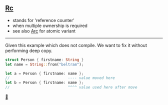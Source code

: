 ## [Rc](https://doc.rust-lang.org/std/rc/struct.Rc.html)

* stands for 'reference counter'
* when multiple ownership is required
* see also [Arc](https://doc.rust-lang.org/std/sync/struct.Arc.html) for atomic variant
---
Given this example which does not compile. We want to fix it without performing deep copy.

```rust
struct Person { firstname: String }
let name = String::from("beltram");

let a = Person { firstname: name };
//                          ---- value moved here
let b = Person { firstname: name };
//                          ^^^^ value used here after move
```

[📒](https://doc.rust-lang.org/rust-by-example/std/rc.html)